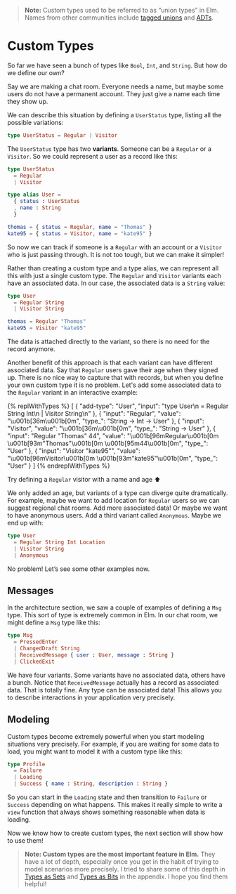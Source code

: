 > **Note:** Custom types used to be referred to as “union types” in Elm. Names from other communities include [tagged unions](https://en.wikipedia.org/wiki/Tagged_union) and [ADTs](https://en.wikipedia.org/wiki/Algebraic_data_type).

# Custom Types

So far we have seen a bunch of types like `Bool`, `Int`, and `String`. But how do we define our own?

Say we are making a chat room. Everyone needs a name, but maybe some users do not have a permanent account. They just give a name each time they show up.

We can describe this situation by defining a `UserStatus` type, listing all the possible variations:

```elm
type UserStatus = Regular | Visitor
```

The `UserStatus` type has two **variants**. Someone can be a `Regular` or a `Visitor`. So we could represent a user as a record like this:

```elm
type UserStatus
  = Regular
  | Visitor

type alias User =
  { status : UserStatus
  , name : String
  }

thomas = { status = Regular, name = "Thomas" }
kate95 = { status = Visitor, name = "kate95" }
```

So now we can track if someone is a `Regular` with an account or a `Visitor` who is just passing through. It is not too tough, but we can make it simpler!

Rather than creating a custom type and a type alias, we can represent all this with just a single custom type. The `Regular` and `Visitor` variants each have an associated data. In our case, the associated data is a `String` value:

```elm
type User
  = Regular String
  | Visitor String

thomas = Regular "Thomas"
kate95 = Visitor "kate95"
```

The data is attached directly to the variant, so there is no need for the record anymore.

Another benefit of this approach is that each variant can have different associated data. Say that `Regular` users gave their age when they signed up. There is no nice way to capture that with records, but when you define your own custom type it is no problem. Let's add some associated data to the `Regular` variant in an interactive example:

<!-- prettier-ignore-start -->
{% replWithTypes %}
[
  {
    "add-type": "User",
    "input": "type User\n  = Regular String Int\n  | Visitor String\n"
  },
  {
    "input": "Regular",
    "value": "\u001b[36m<function>\u001b[0m",
    "type_": "String -> Int -> User"
  },
  {
    "input": "Visitor",
    "value": "\u001b[36m<function>\u001b[0m",
    "type_": "String -> User"
  },
  {
    "input": "Regular \"Thomas\" 44",
    "value": "\u001b[96mRegular\u001b[0m \u001b[93m\"Thomas\"\u001b[0m \u001b[95m44\u001b[0m",
    "type_": "User"
  },
  {
    "input": "Visitor \"kate95\"",
    "value": "\u001b[96mVisitor\u001b[0m \u001b[93m\"kate95\"\u001b[0m",
    "type_": "User"
  }
]
{% endreplWithTypes %}
<!-- prettier-ignore-end -->

Try defining a `Regular` visitor with a name and age ⬆️

We only added an age, but variants of a type can diverge quite dramatically. For example, maybe we want to add location for `Regular` users so we can suggest regional chat rooms. Add more associated data! Or maybe we want to have anonymous users. Add a third variant called `Anonymous`. Maybe we end up with:

```elm
type User
  = Regular String Int Location
  | Visitor String
  | Anonymous
```

No problem! Let’s see some other examples now.

## Messages

In the architecture section, we saw a couple of examples of defining a `Msg` type. This sort of type is extremely common in Elm. In our chat room, we might define a `Msg` type like this:

```elm
type Msg
  = PressedEnter
  | ChangedDraft String
  | ReceivedMessage { user : User, message : String }
  | ClickedExit
```

We have four variants. Some variants have no associated data, others have a bunch. Notice that `ReceivedMessage` actually has a record as associated data. That is totally fine. Any type can be associated data! This allows you to describe interactions in your application very precisely.

## Modeling

Custom types become extremely powerful when you start modeling situations very precisely. For example, if you are waiting for some data to load, you might want to model it with a custom type like this:

```elm
type Profile
  = Failure
  | Loading
  | Success { name : String, description : String }
```

So you can start in the `Loading` state and then transition to `Failure` or `Success` depending on what happens. This makes it really simple to write a `view` function that always shows something reasonable when data is loading.

Now we know how to create custom types, the next section will show how to use them!

> **Note: Custom types are the most important feature in Elm.** They have a lot of depth, especially once you get in the habit of trying to model scenarios more precisely. I tried to share some of this depth in [Types as Sets](/appendix/types_as_sets.html) and [Types as Bits](/appendix/types_as_bits.html) in the appendix. I hope you find them helpful!

